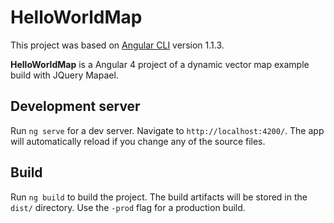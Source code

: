 # HelloWorldMap

This project was based on [Angular CLI](https://github.com/angular/angular-cli) version 1.1.3.

**HelloWorldMap** is a Angular 4 project of a dynamic vector map example build with JQuery Mapael.

## Development server

Run `ng serve` for a dev server. Navigate to `http://localhost:4200/`. The app will automatically reload if you change any of the source files.

## Build

Run `ng build` to build the project. The build artifacts will be stored in the `dist/` directory. Use the `-prod` flag for a production build.

